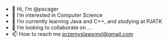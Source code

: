- 👋 Hi, I’m @pscager
- 👀 I’m interested in Computer Science
- 🌱 I’m currently learning Java and C++, and studying at PJATK
- 💞️ I’m looking to collaborate on ...
- 📫 How to reach me przemyslawsmyl@gmail.com

<!---
pscager/pscager is a ✨ special ✨ repository because its `README.md` (this file) appears on your GitHub profile.
You can click the Preview link to take a look at your changes.
--->

